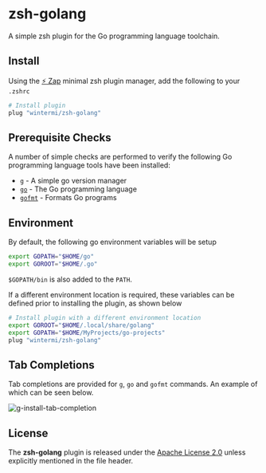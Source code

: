 # zsh-golang
A simple zsh plugin for the Go programming language toolchain.

## Install
Using the [:zap: Zap](https://www.zapzsh.org/) minimal zsh plugin manager, add the following to your `.zshrc`

```sh
# Install plugin
plug "wintermi/zsh-golang"
```

## Prerequisite Checks
A number of simple checks are performed to verify the following Go programming language tools have been installed:

- [`g`](https://github.com/stefanmaric/g) - A simple go version manager
- [`go`](https://github.com/golang/go) - The Go programming language
- [`gofmt`](https://pkg.go.dev/cmd/gofmt) - Formats Go programs


## Environment
By default, the following go environment variables will be setup

```sh
export GOPATH="$HOME/go"
export GOROOT="$HOME/.go"
```

`$GOPATH/bin` is also added to the `PATH`.

If a different environment location is required, these variables can be defined prior to installing the plugin, as shown below

```sh
# Install plugin with a different environment location
export GOROOT="$HOME/.local/share/golang"
export GOPATH="$HOME/MyProjects/go-projects"
plug "wintermi/zsh-golang"
```


## Tab Completions
Tab completions are provided for `g`, `go` and `gofmt` commands. An example of which can be seen below.

![g-install-tab-completion](https://user-images.githubusercontent.com/33818/210471572-251ff711-d082-4e09-b54e-a74c716d022f.jpg)


## License
The **zsh-golang** plugin is released under the [Apache License 2.0](https://github.com/wintermi/zsh-golang/blob/main/LICENSE) unless explicitly mentioned in the file header.
